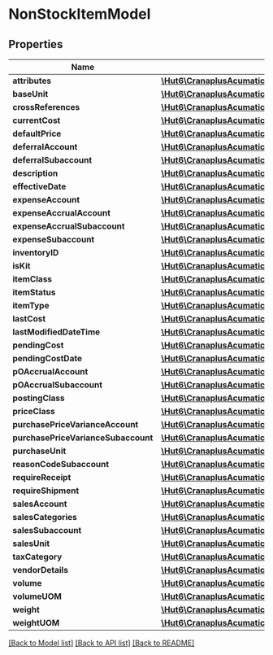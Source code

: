 # NonStockItemModel

## Properties
Name | Type | Description | Notes
------------ | ------------- | ------------- | -------------
**attributes** | [**\Hut6\CranaplusAcumaticaSdk\Model\NonStockItemAttributeModel[]**](NonStockItemAttributeModel.md) |  | [optional] 
**baseUnit** | [**\Hut6\CranaplusAcumaticaSdk\Model\StringValueModel**](StringValueModel.md) |  | [optional] 
**crossReferences** | [**\Hut6\CranaplusAcumaticaSdk\Model\InventoryItemCrossReferenceModel[]**](InventoryItemCrossReferenceModel.md) |  | [optional] 
**currentCost** | [**\Hut6\CranaplusAcumaticaSdk\Model\DecimalValueModel**](DecimalValueModel.md) |  | [optional] 
**defaultPrice** | [**\Hut6\CranaplusAcumaticaSdk\Model\DecimalValueModel**](DecimalValueModel.md) |  | [optional] 
**deferralAccount** | [**\Hut6\CranaplusAcumaticaSdk\Model\StringValueModel**](StringValueModel.md) |  | [optional] 
**deferralSubaccount** | [**\Hut6\CranaplusAcumaticaSdk\Model\StringValueModel**](StringValueModel.md) |  | [optional] 
**description** | [**\Hut6\CranaplusAcumaticaSdk\Model\StringValueModel**](StringValueModel.md) |  | [optional] 
**effectiveDate** | [**\Hut6\CranaplusAcumaticaSdk\Model\DateTimeValueModel**](DateTimeValueModel.md) |  | [optional] 
**expenseAccount** | [**\Hut6\CranaplusAcumaticaSdk\Model\StringValueModel**](StringValueModel.md) |  | [optional] 
**expenseAccrualAccount** | [**\Hut6\CranaplusAcumaticaSdk\Model\StringValueModel**](StringValueModel.md) |  | [optional] 
**expenseAccrualSubaccount** | [**\Hut6\CranaplusAcumaticaSdk\Model\StringValueModel**](StringValueModel.md) |  | [optional] 
**expenseSubaccount** | [**\Hut6\CranaplusAcumaticaSdk\Model\StringValueModel**](StringValueModel.md) |  | [optional] 
**inventoryID** | [**\Hut6\CranaplusAcumaticaSdk\Model\StringValueModel**](StringValueModel.md) |  | [optional] 
**isKit** | [**\Hut6\CranaplusAcumaticaSdk\Model\BooleanValueModel**](BooleanValueModel.md) |  | [optional] 
**itemClass** | [**\Hut6\CranaplusAcumaticaSdk\Model\StringValueModel**](StringValueModel.md) |  | [optional] 
**itemStatus** | [**\Hut6\CranaplusAcumaticaSdk\Model\StringValueModel**](StringValueModel.md) |  | [optional] 
**itemType** | [**\Hut6\CranaplusAcumaticaSdk\Model\StringValueModel**](StringValueModel.md) |  | [optional] 
**lastCost** | [**\Hut6\CranaplusAcumaticaSdk\Model\DecimalValueModel**](DecimalValueModel.md) |  | [optional] 
**lastModifiedDateTime** | [**\Hut6\CranaplusAcumaticaSdk\Model\DateTimeValueModel**](DateTimeValueModel.md) |  | [optional] 
**pendingCost** | [**\Hut6\CranaplusAcumaticaSdk\Model\DecimalValueModel**](DecimalValueModel.md) |  | [optional] 
**pendingCostDate** | [**\Hut6\CranaplusAcumaticaSdk\Model\DateTimeValueModel**](DateTimeValueModel.md) |  | [optional] 
**pOAccrualAccount** | [**\Hut6\CranaplusAcumaticaSdk\Model\StringValueModel**](StringValueModel.md) |  | [optional] 
**pOAccrualSubaccount** | [**\Hut6\CranaplusAcumaticaSdk\Model\StringValueModel**](StringValueModel.md) |  | [optional] 
**postingClass** | [**\Hut6\CranaplusAcumaticaSdk\Model\StringValueModel**](StringValueModel.md) |  | [optional] 
**priceClass** | [**\Hut6\CranaplusAcumaticaSdk\Model\StringValueModel**](StringValueModel.md) |  | [optional] 
**purchasePriceVarianceAccount** | [**\Hut6\CranaplusAcumaticaSdk\Model\StringValueModel**](StringValueModel.md) |  | [optional] 
**purchasePriceVarianceSubaccount** | [**\Hut6\CranaplusAcumaticaSdk\Model\StringValueModel**](StringValueModel.md) |  | [optional] 
**purchaseUnit** | [**\Hut6\CranaplusAcumaticaSdk\Model\StringValueModel**](StringValueModel.md) |  | [optional] 
**reasonCodeSubaccount** | [**\Hut6\CranaplusAcumaticaSdk\Model\StringValueModel**](StringValueModel.md) |  | [optional] 
**requireReceipt** | [**\Hut6\CranaplusAcumaticaSdk\Model\BooleanValueModel**](BooleanValueModel.md) |  | [optional] 
**requireShipment** | [**\Hut6\CranaplusAcumaticaSdk\Model\BooleanValueModel**](BooleanValueModel.md) |  | [optional] 
**salesAccount** | [**\Hut6\CranaplusAcumaticaSdk\Model\StringValueModel**](StringValueModel.md) |  | [optional] 
**salesCategories** | [**\Hut6\CranaplusAcumaticaSdk\Model\NonStockItemSalesCategoryModel[]**](NonStockItemSalesCategoryModel.md) |  | [optional] 
**salesSubaccount** | [**\Hut6\CranaplusAcumaticaSdk\Model\StringValueModel**](StringValueModel.md) |  | [optional] 
**salesUnit** | [**\Hut6\CranaplusAcumaticaSdk\Model\StringValueModel**](StringValueModel.md) |  | [optional] 
**taxCategory** | [**\Hut6\CranaplusAcumaticaSdk\Model\StringValueModel**](StringValueModel.md) |  | [optional] 
**vendorDetails** | [**\Hut6\CranaplusAcumaticaSdk\Model\NonStockItemVendorDetailModel[]**](NonStockItemVendorDetailModel.md) |  | [optional] 
**volume** | [**\Hut6\CranaplusAcumaticaSdk\Model\DecimalValueModel**](DecimalValueModel.md) |  | [optional] 
**volumeUOM** | [**\Hut6\CranaplusAcumaticaSdk\Model\StringValueModel**](StringValueModel.md) |  | [optional] 
**weight** | [**\Hut6\CranaplusAcumaticaSdk\Model\DecimalValueModel**](DecimalValueModel.md) |  | [optional] 
**weightUOM** | [**\Hut6\CranaplusAcumaticaSdk\Model\StringValueModel**](StringValueModel.md) |  | [optional] 

[[Back to Model list]](../README.md#documentation-for-models) [[Back to API list]](../README.md#documentation-for-api-endpoints) [[Back to README]](../README.md)


